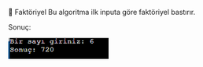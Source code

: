 🎀 Faktöriyel
Bu algoritma ilk inputa göre faktöriyel bastırır.

Sonuç:

![](https://raw.githubusercontent.com/ArdaSirvan/algorithm-examples/main/Fakt%C3%B6riyel/Ekran%20Al%C4%B1nt%C4%B1s%C4%B1.PNG)

